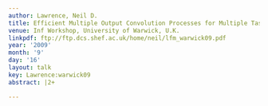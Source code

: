 ```yaml
---
author: Lawrence, Neil D.
title: Efficient Multiple Output Convolution Processes for Multiple Task Learning
venue: Inf Workshop, University of Warwick, U.K.
linkpdf: ftp://ftp.dcs.shef.ac.uk/home/neil/lfm_warwick09.pdf
year: '2009'
month: '9'
day: '16'
layout: talk
key: Lawrence:warwick09
abstract: |2+

---
```

